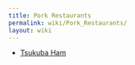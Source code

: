 ```yaml
---
title: Pork Restaurants
permalink: wiki/Pork_Restaurants/
layout: wiki
---
```


-   [Tsukuba Ham](/wiki/Tsukuba_Ham "wikilink")

